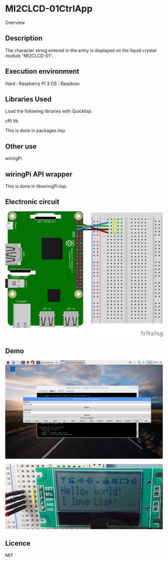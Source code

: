 MI2CLCD-01CtrlApp
====

Overview

## Description
The character string entered in the entry is displayed on the liquid crystal module "MI2CLCD-01".

## Execution environment
Hard : Raspberry PI 3
OS   : Raspbian

## Libraries Used
Load the following libraries with Quicklisp.

cffi
ltk

This is done in packages.lisp.

## Other use
wiringPi

## wiringPi API wrapper
This is done in libwiringPi.lisp.

## Electronic circuit

![i2c_lcd_circuit.png](https://github.com/fireflower0/MI2CLCD-01CtrlApp/blob/master/img/i2c_lcd_circuit.png)

## Demo
![mi2clcd-icon.png](https://github.com/fireflower0/MI2CLCD-01CtrlApp/blob/master/img/mi2clcd_icon.png)

![mi2clcd-icon_pic.png](https://github.com/fireflower0/MI2CLCD-01CtrlApp/blob/master/img/mi2clcd_icon_pic.png)

## Licence
MIT
